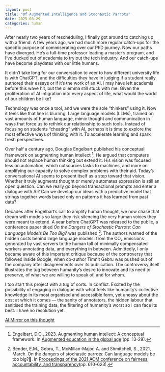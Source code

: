 ```yaml
---
layout: post
title: "Of Augmented Intelligence and Stochastic Parrots"
date: 2025-08-29
categories: human
---
```


After nearly two years of rescheduling, I finally got around to catching up with a friend. A few years ago, we had much more regular catch-ups for the specific purpose of commiserating over our PhD journey. Now our paths have diverged. He’s a full-time professor leading a master’s program, and I’ve ducked out of academia to try out the tech industry. And our catch-ups have become playdates with our little humans. 

It didn’t take long for our conversation to veer to how different university life is with ChatGPT, and the difficulties they have in judging if a student really authored their essays or if it’s the work of an AI. I may have left academia before this wave hit, but the dilemma still stuck with me. Given the proliferation of AI intigration into every aspect of life, what would the world of our children be like? 

Technology was once a tool, and we were the sole “thinkers” using it. Now it feels like that line is blurring. Large language models (LLMs), trained on vast amounts of human language, mimic thought and communication in ways that force us to rethink our relationship to such tools. Instead of focusing on students “cheating” with AI, perhaps it is time to explore the most effective ways of thinking with it. To accelerate learning and spark fresh perspectives.  

Over half a century ago, Douglas Engelbart published his conceptual framework on augmenting human intellect [^1]. He argued that computers should not replace human thinking but extend it. His vision was focused less on automation, which outsources tasks to machines, and more on amplifying our capacity to solve complex problems with their aid. Today’s conversational AI seems to present itself as a step toward that vision. Whether it truly augments thought or merely automates expression is still an open question. Can we really go beyond transactional prompts and enter a dialogue with AI? Can we develop our ideas with a predictive model that strings together words based only on patterns it has learned from past data?  

Decades after Engelbart’s call to amplify human thought, we now chase that dream with models so large they risk silencing the very human voices they were meant to extend. A year before ChatGPT was released to the public, a conference paper titled *On the Dangers of Stochastic Parrots: Can Language Models Be Too Big?* was published [^2]. The authors warned of the hidden costs behind large language models: from the CO₂ emissions generated by vast servers to the human toll of minimally compensated workers annotating data, and everything in between. Admittedly, I only became aware of this important critique because of the controversy that followed inside Google, when co-author Timnit Gebru was pushed out of the company after disagreements over its publication. The controversy itself illustrates the tug between humanity’s desire to innovate and its need to preserve, of what we are willing to speak of, and for whom.  

I too start this project with a tug of sorts. In conflict. Excited by the possibility of engaging in dialogue with what feels like humanity’s collective knowledge in its most organised and accessible form, yet uneasy about the cost at which it comes — the sanity of annotators, the hidden labour that sanitised the training data, the filtering of humanity’s worst so I can face its best. I have no resolution yet.  

[AI Mirror on this thought](https://tetheredlab.com/mirror/2025/08/29/Mirror-1.html)

[^1]: Engelbart, D.C., 2023. Augmenting human intellect: A conceptual framework. In [Augmented education in the global age](https://www.taylorfrancis.com/chapters/oa-edit/10.4324/9781003230762-3/augmenting-human-intellect-douglas-engelbart) (pp. 13-29). 
[^2]: Bender, E.M., Gebru, T., McMillan-Major, A. and Shmitchell, S., 2021, March. On the dangers of stochastic parrots: Can language models be too big?🦜. In [Proceedings of the 2021 ACM conference on fairness, accountability, and transparency](https://dl.acm.org/doi/abs/10.1145/3442188.3445922)(pp. 610-623).


